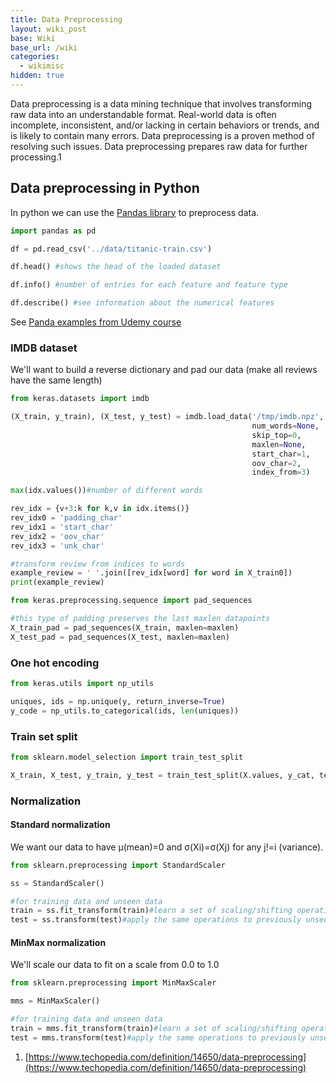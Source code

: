```yaml
---
title: Data Preprocessing
layout: wiki_post
base: Wiki
base_url: /wiki
categories:
  - wikimisc
hidden: true
---
```


Data preprocessing is a data mining technique that involves transforming raw data into an understandable format. Real-world data is often incomplete, inconsistent, and/or lacking in certain behaviors or trends, and is likely to contain many errors. Data preprocessing is a proven method of resolving such issues. Data preprocessing prepares raw data for further processing.1

Data preprocessing in Python
----------------------------

In python we can use the [Pandas library](https://pandas.pydata.org/) to preprocess data.

``` python
import pandas as pd

df = pd.read_csv('../data/titanic-train.csv')

df.head() #shows the head of the loaded dataset

df.info() #number of entries for each feature and feature type

df.describe() #see information about the numerical features
```

See [Panda examples from Udemy course](https://tzeny.ddns.net:4430/Tzeny/udemy-zero-to-deep-learning/blob/master/course/2%20Data.ipynb)

### IMDB dataset

We'll want to build a reverse dictionary and pad our data (make all reviews have the same length)

``` python
from keras.datasets import imdb

(X_train, y_train), (X_test, y_test) = imdb.load_data('/tmp/imdb.npz',
                                                      num_words=None,
                                                      skip_top=0,
                                                      maxlen=None,
                                                      start_char=1,
                                                      oov_char=2,
                                                      index_from=3)

max(idx.values())#number of different words

rev_idx = {v+3:k for k,v in idx.items()}
rev_idx0 = 'padding_char'
rev_idx1 = 'start_char'
rev_idx2 = 'oov_char'
rev_idx3 = 'unk_char'

#transform review from indices to words
example_review = ' '.join([rev_idx[word] for word in X_train0])
print(example_review)

from keras.preprocessing.sequence import pad_sequences

#this type of padding preserves the last maxlen datapoints
X_train_pad = pad_sequences(X_train, maxlen=maxlen)
X_test_pad = pad_sequences(X_test, maxlen=maxlen)
```

### One hot encoding

``` python
from keras.utils import np_utils

uniques, ids = np.unique(y, return_inverse=True)
y_code = np_utils.to_categorical(ids, len(uniques))
```

### Train set split

``` python
from sklearn.model_selection import train_test_split

X_train, X_test, y_train, y_test = train_test_split(X.values, y_cat, test_size=0.2)
```

### Normalization

#### Standard normalization

We want our data to have μ(mean)=0 and σ(Xi)=σ(Xj) for any j!=i (variance).

``` python
from sklearn.preprocessing import StandardScaler

ss = StandardScaler()

#for training data and unseen data
train = ss.fit_transform(train)#learn a set of scaling/shifting operations to fit the data in a standard distribution with mean 0 and variance 1
test = ss.transform(test)#apply the same operations to previously unseen test data
```

#### MinMax normalization

We'll scale our data to fit on a scale from 0.0 to 1.0

``` python
from sklearn.preprocessing import MinMaxScaler

mms = MinMaxScaler()

#for training data and unseen data
train = mms.fit_transform(train)#learn a set of scaling/shifting operations to fit the data in the [0,1] range
test = mms.transform(test)#apply the same operations to previously unseen test data
```

1. [https://www.techopedia.com/definition/14650/data-preprocessing](https://www.techopedia.com/definition/14650/data-preprocessing)
